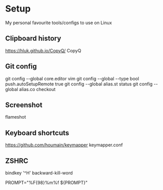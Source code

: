# Setup
My personal favourite tools/configs to use on Linux

## Clipboard history
https://hluk.github.io/CopyQ/
CopyQ

## Git config
git config --global core.editor vim
git config --global --type bool push.autoSetupRemote true
git config --global alias.st status
git config --global alias.co checkout

## Screenshot
flameshot

## Keyboard shortcuts
https://github.com/houmain/keymapper
keymapper.conf

## ZSHRC
bindkey '^H' backward-kill-word

PROMPT="%F{98}%m%f ${PROMPT}"